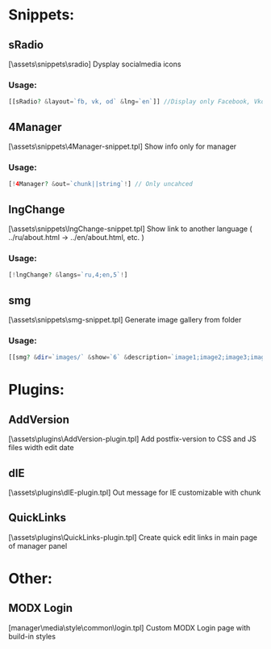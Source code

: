 # Snippets:

## sRadio
[\assets\snippets\sradio\]
Dysplay socialmedia icons
### Usage:
```php
[[sRadio? &layout=`fb, vk, od` &lng=`en`]] //Display only Facebook, Vkontakte and Odnoklassniki logos with English titles
```
## 4Manager
[\assets\snippets\4Manager-snippet.tpl]
Show info only for manager
### Usage:
```php
[!4Manager? &out=`chunk||string`!] // Only uncahced
```
## lngChange
[\assets\snippets\lngChange-snippet.tpl]
Show link to another language ( ../ru/about.html -> ../en/about.html, etc. )
### Usage:
```php
[!lngChange? &langs=`ru,4;en,5`!]
```
## smg
[\assets\snippets\smg-snippet.tpl]
Generate image gallery from folder
### Usage:
```php
[[smg? &dir=`images/` &show=`6` &description=`image1;image2;image3;image4;image5;image6` &class=`images` &size=`200xauto` &wrapp=`id_1;id_2;id_3` &wrappout=`site_1.ru,site_2.ru,site_3.ru` &slider=`1`]]
```

# Plugins:

## AddVersion
[\assets\plugins\AddVersion-plugin.tpl]
Add postfix-version to CSS and JS files width edit date

## dIE
[\assets\plugins\dIE-plugin.tpl]
Out message for IE customizable with chunk

## QuickLinks
[\assets\plugins\QuickLinks-plugin.tpl]
Create quick edit links in main page of manager panel

# Other:

## MODX Login
[manager\media\style\common\login.tpl]
Custom MODX Login page with build-in styles

